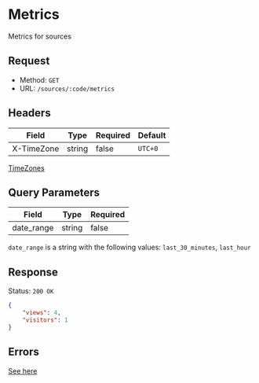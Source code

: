 # Metrics
Metrics for sources

## Request
- Method: `GET`
- URL: `/sources/:code/metrics`

## Headers
| Field | Type | Required | Default |
| ----- | ---- | -------- | ------- |
| X-TimeZone | string | false | `UTC+0` |

[TimeZones](../../pages/time-zones.md)

## Query Parameters
| Field | Type | Required |
| ----- | ---- | -------- |
| date_range | string | false |

`date_range` is a string with the following values:
`last_30_minutes`, `last_hour`

## Response
Status: `200 OK`
```json
{
    "views": 4,
    "visitors": 1
}
```

## Errors
[See here](../../response/error.md)
